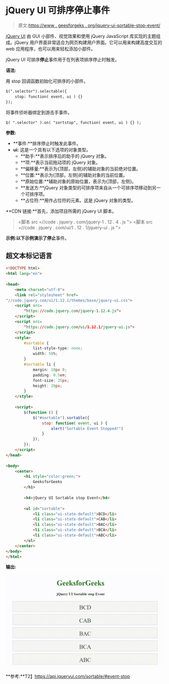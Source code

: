 # jQuery UI 可排序停止事件

> 原文:[https://www . geesforgeks . org/jquery-ui-sortable-stop-event/](https://www.geeksforgeeks.org/jquery-ui-sortable-stop-event/)

[jQuery UI](https://www.geeksforgeeks.org/jquery-ui-introduction/) 由 GUI 小部件、视觉效果和使用 jQuery JavaScript 库实现的主题组成。jQuery 用户界面非常适合为网页构建用户界面。它可以用来构建高度交互的 web 应用程序，也可以用来轻松添加小部件。

jQuery UI 可排序**停止**事件用于在列表项排序停止时触发。

**语法:**

用 stop 回调函数初始化可排序的小部件。

```html
$(".selector").selectable({
    stop: function( event, ui ) {}
});
```

将事件侦听器绑定到游击手事件。

```html
$( ".selector" ).on( "sortstop", function( event, ui ) {} );
```

**参数:**

*   **事件:**排序停止时触发此事件。
*   **ui:** 这是一个具有以下选项的对象类型。
    *   **助手:**表示排序后的助手的 jQuery 对象。
    *   **项:**表示当前拖动项的 jQuery 对象。
    *   **偏移量:**表示为{顶部，左侧}的辅助对象的当前绝对位置。
    *   **位置:**表示为{顶部，左侧}的辅助对象的当前位置。
    *   **原始位置:**辅助对象的原始位置，表示为{顶部，左侧}。
    *   **发送方:**jQuery 对象类型的可排序项来自从一个可排序项移动到另一个可排序项。
    *   **占位符:**用作占位符的元素。这是 jQuery 对象的类型。

**CDN 链接:**首先，添加项目所需的 jQuery UI 脚本。

> <link rel="”stylesheet”" href="”//code.jquery.com/ui/1.12.1/themes/smoothness/jquery-ui.css”">
> <脚本 src =//code . jquery . com/jquery-1 . 12 . 4 . js "></脚本>
> <脚本 src =//code . jquery . com/ui/1 . 12 . 1/jquery-ui . js "></脚本>

**示例:**以下示例演示了**停止**事件。

## 超文本标记语言

```html
<!DOCTYPE html>
<html lang="en">

<head>
    <meta charset="utf-8">
    <link rel="stylesheet" href=
"//code.jquery.com/ui/1.12.1/themes/base/jquery-ui.css">
    <script src=
        "https://code.jquery.com/jquery-1.12.4.js">
    </script>
    <script src=
        "https://code.jquery.com/ui/1.12.1/jquery-ui.js">
    </script>
    <style>
        #sortable {
            list-style-type: none;
            width: 50%;
        }
        #sortable li {
            margin: 10px 0;
            padding: 0.5em;
            font-size: 25px;
            height: 20px;
        }
    </style>

    <script>
        $(function () {
            $("#sortable").sortable({
                stop: function( event, ui ) {
                    alert("Sortable Event Stopped!")
                }
            });
        });
    </script>
</head>

<body>
    <center>
        <h1 style="color:green;">
            GeeksforGeeks
        </h1>

        <h4>jQuery UI Sortable stop Event</h4>

        <ul id="sortable">
            <li class="ui-state-default">BCD</li>
            <li class="ui-state-default">CAB</li>
            <li class="ui-state-default">BAC</li>
            <li class="ui-state-default">BCA</li>
            <li class="ui-state-default">ABC</li>
        </ul>
    </center>
</body>
</html>
```

**输出:**

![](img/f969f08f5b8069e7774c288358721a77.png)

**参考:**T2】https://api.jqueryui.com/sortable/#event-stop